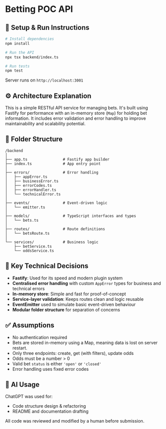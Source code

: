 
# Betting POC API

## 🧰 Setup & Run Instructions

```bash
# Install dependencies
npm install

# Run the API
npx tsx backend/index.ts

# Run tests
npm test
```

Server runs on `http://localhost:3001`

## ⚙️ Architecture Explanation

This is a simple RESTful API service for managing bets. It's built using Fastify for performance with an in-memory store (`Map`) for holding bet information. It includes error validation and error handling to improve maintainability and scalability potential.

## 📁 Folder Structure

```text
/backend
│
├── app.ts                # Fastify app builder
├── index.ts              # App entry point
│
├── errors/               # Error handling
│   ├── appError.ts
│   ├── businessError.ts
│   ├── errorCodes.ts
│   ├── errorHandler.ts
│   └── technicalError.ts
│
├── events/               # Event-driven logic
│   └── emitter.ts
│
├── models/               # TypeScript interfaces and types
│   └── bets.ts
│
├── routes/               # Route definitions
│   └── betsRoute.ts
│
└── services/             # Business logic
    ├── betService.ts
    └── oddsService.ts
```

## 📌 Key Technical Decisions

- **Fastify**: Used for its speed and modern plugin system
- **Centralised error handling** with custom `AppError` types for business and technical errors
- **In-memory store**: Simple and fast for proof-of-concept
- **Service-layer validation**: Keeps routes clean and logic reusable
- **EventEmitter** used to simulate basic event-driven behaviour
- **Modular folder structure** for separation of concerns

## ✅ Assumptions

- No authentication required
- Bets are stored in-memory using a Map, meaning data is lost on server restart.
- Only three endpoints: create, get (with filters), update odds
- Odds must be a number > 0
- Valid bet `status` is either `'open'` or `'closed'`
- Error handling uses fixed error codes

## 🤖 AI Usage

ChatGPT was used for:
- Code structure design & refactoring
- README and documentation drafting

All code was reviewed and modified by a human before submission.
